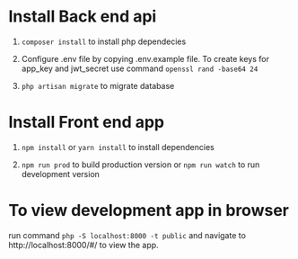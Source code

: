 # Install Back end api

1. `composer install` to install php dependecies

2. Configure .env file by copying .env.example file. To create keys for app_key and jwt_secret use command `openssl rand -base64 24`

3. `php artisan migrate` to migrate database

# Install Front end app

1. `npm install` or `yarn install` to install dependencies

2. `npm run prod` to build production version or `npm run watch` to run development version

# To view development app in browser

run command `php -S localhost:8000 -t public` and navigate to http://localhost:8000/#/ to view the app.
 
